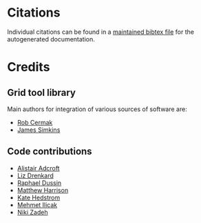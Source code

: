 # Citations

Individual citations can be found in a
[maintained bibtex file](../../sources/references.bib)
for the autogenerated documentation.

# Credits

## Grid tool library

Main authors for integration of various sources of
software are:

 * [Rob Cermak](https://github.com/jr3cermak)
 * [James Simkins](https://github.com/jsimkins2)

## Code contributions

 * [Alistair Adcroft](https://github.com/adcroft)
 * [Liz Drenkard](https://github.com/amoebaliz)
 * [Raphael Dussin](https://github.com/raphaeldussin)
 * [Matthew Harrison](https://github.com/MJHarrison-GFDL)
 * [Kate Hedstrom](https://github.com/kshedstrom)
 * [Mehmet Ilicak](https://github.com/milicak)
 * [Niki Zadeh](https://github.com/nikizadehgfdl)
